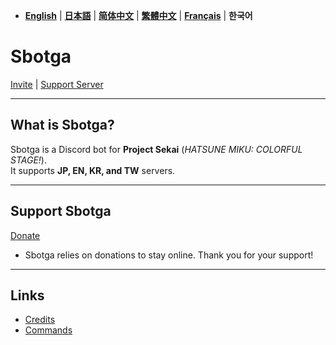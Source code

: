 - [**English**](README.md) | [**日本語**](README_jp.md) | [**简体中文**](README_zh.md) | [**繁體中文**](README_zh-tw.md) | [**Français**](README_fr.md) | **한국어**

# **Sbotga**  

[Invite](https://discord.com/oauth2/authorize?client_id=1322253224799109281) | [Support Server](https://discord.gg/JKANSRGPNW)  

---  

## **What is Sbotga?**  
Sbotga is a Discord bot for **Project Sekai** (*HATSUNE MIKU: COLORFUL STAGE!*).  
It supports **JP, EN, KR, and TW** servers.  

---  

## **Support Sbotga**  
[Donate](https://ko-fi.com/uselessyum)  
- Sbotga relies on donations to stay online. Thank you for your support!  

---  

## **Links**  
- [Credits](en/CREDITS.md)  
- [Commands](en/COMMANDS.md)  

